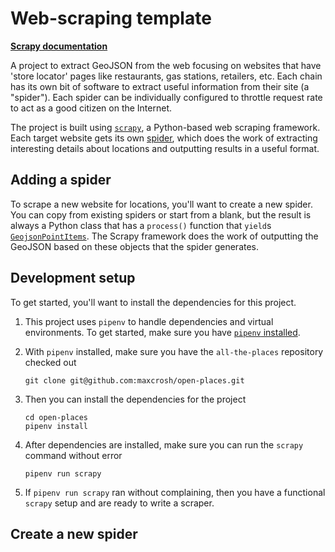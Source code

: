 # Web-scraping template

[**Scrapy documentation**](https://docs.scrapy.org//)

A project to extract GeoJSON from the web focusing on websites that have 'store locator' pages like restaurants, gas stations, retailers, etc. Each chain has its own bit of software to extract useful information from their site (a "spider"). Each spider can be individually configured to throttle request rate to act as a good citizen on the Internet. 

The project is built using [`scrapy`](https://scrapy.org/), a Python-based web scraping framework. Each target website gets its own [spider](https://doc.scrapy.org/en/latest/topics/spiders.html), which does the work of extracting interesting details about locations and outputting results in a useful format.

## Adding a spider

To scrape a new website for locations, you'll want to create a new spider. You can copy from existing spiders or start from a blank, but the result is always a Python class that has a `process()` function that `yield`s [`GeojsonPointItems`](https://github.com/iandees/all-the-places/blob/master/locations/items.py). The Scrapy framework does the work of outputting the GeoJSON based on these objects that the spider generates.

## Development setup

To get started, you'll want to install the dependencies for this project.

1. This project uses `pipenv` to handle dependencies and virtual environments. To get started, make sure you have [`pipenv` installed](https://github.com/kennethreitz/pipenv#installation).

2. With `pipenv` installed, make sure you have the `all-the-places` repository checked out

   ```
   git clone git@github.com:maxcrosh/open-places.git
   ```

3. Then you can install the dependencies for the project

   ```
   cd open-places
   pipenv install
   ```

4. After dependencies are installed, make sure you can run the `scrapy` command without error

   ```
   pipenv run scrapy
   ```

5. If `pipenv run scrapy` ran without complaining, then you have a functional `scrapy` setup and are ready to write a scraper.

## Create a new spider
